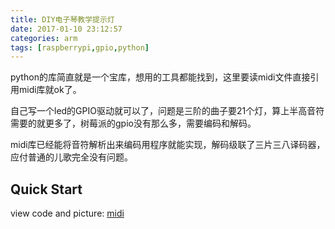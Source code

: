 ```yaml
---
title: DIY电子琴教学提示灯
date: 2017-01-10 23:12:57
categories: arm
tags: [raspberrypi,gpio,python]
---
```


python的库简直就是一个宝库，想用的工具都能找到，这里要读midi文件直接引用midi库就ok了。

自己写一个led的GPIO驱动就可以了，问题是三阶的曲子要21个灯，算上半高音符需要的就更多了，树莓派的gpio没有那么多，需要编码和解码。

midi库已经能将音符解析出来编码用程序就能实现，解码级联了三片三八译码器，应付普通的儿歌完全没有问题。

## Quick Start
view code and picture: [midi](https://github.com/bblu/raspberrypi/tree/master/midi)
